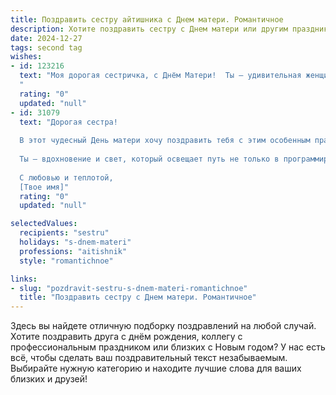 ```yaml
---
title: Поздравить сестру айтишника с Днем матери. Романтичное
description: Хотите поздравить сестру с Днем матери или другим праздником? Наш ИИ создаст незабываемое поздравление, а вы обязательно выделитесь среди других.  
date: 2024-12-27
tags: second tag
wishes:
- id: 123216
  text: "Моя дорогая сестричка, с Днём Матери!  Ты – удивительная женщина,  которая умеет одновременно покорять вершины в мире IT и создавать вокруг себя такую невероятную атмосферу тепла и любви.  Твоя сила, нежность и талант вдохновляют меня каждый день. Пусть твоя жизнь будет наполнена солнечным светом, радостью и безграничным счастьем.  Я бесконечно люблю тебя!
  "
  rating: "0"
  updated: "null"
- id: 31079
  text: "Дорогая сестра!
  
  В этот чудесный День матери хочу поздравить тебя с этим особенным праздником. Как айтишник, ты всегда создаёшь невероятные миры в коде, но для меня ты – самый яркий и нежный мир в моей жизни.
  
  Ты – вдохновение и свет, который освещает путь не только в программировании, но и в сердцах тех, кто тебя близок. Пусть каждый день дарит тебе радость, а каждое мгновение приносит счастье. Ты — настоящая звезда, и я горжусь, что ты моя сестра.
  
  С любовью и теплотой,
  [Твое имя]"
  rating: "0"
  updated: "null"

selectedValues:
  recipients: "sestru"
  holidays: "s-dnem-materi"
  professions: "aitishnik"
  style: "romantichnoe"

links:
- slug: "pozdravit-sestru-s-dnem-materi-romantichnoe"
  title: "Поздравить сестру с Днем матери. Романтичное"
---
```


Здесь вы найдете отличную подборку поздравлений на любой случай.
Хотите поздравить друга с днём рождения, коллегу с профессиональным праздником или близких с Новым годом? У нас есть всё, чтобы сделать ваш поздравительный текст незабываемым. Выбирайте нужную категорию и находите лучшие слова для ваших близких и друзей!
